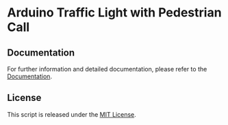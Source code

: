 # Arduino Traffic Light with Pedestrian Call

## Documentation

For further information and detailed documentation, please refer to the [Documentation](https://docs.arduinodenis.it/github/resources-arduino/arduino-projects/project-2-arduino).

## License

This script is released under the [MIT License](LICENSE).
